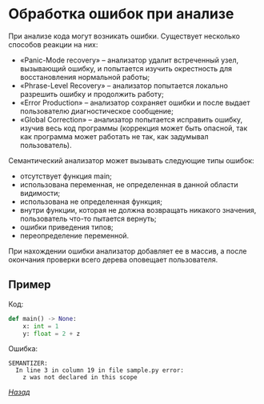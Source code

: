 # Обработка ошибок при анализе

При анализе кода могут возникать ошибки. Существует несколько способов реакции на них:
* «Panic-Mode recovery» – анализатор удалит встреченный узел, вызывающий ошибку, и попытается изучить окрестность для восстановления нормальной работы;
* «Phrase-Level Recovery» – анализатор попытается локально разрешить ошибку и продолжить работу;
* «Error Production» – анализатор сохраняет ошибки и после выдает пользователю диагностическое сообщение;
* «Global Correction» – анализатор попытается исправить ошибку, изучив весь код программы (коррекция может быть опасной, так как программа может работать не так, как задумывал пользователь).

Семантический анализатор может вызывать следующие типы ошибок:
* отсутствует функция main;
* использована переменная, не определенная в данной области видимости;
* использована не определенная функция;
* внутри функции, которая не должна возвращать никакого значения, пользователь что-то пытается вернуть;
* ошибки приведения типов;
* переопределение переменной.

При нахождении ошибки анализатор добавляет ее в массив, а после окончания проверки всего дерева оповещает пользователя.

## Пример

Код:

```py
def main() -> None:
    x: int = 1
    y: float = 2 + z
```

Ошибка:

```
SEMANTIZER:
  In line 3 in column 19 in file sample.py error:
    z was not declared in this scope
```

[_Назад_](README.md)
